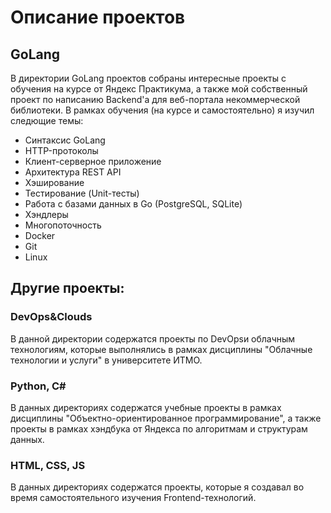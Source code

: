 ﻿# Описание проектов

## GoLang

В директории GoLang проектов собраны интересные проекты с обучения на курсе от Яндекс Практикума, а также мой собственный проект по написанию Backend'а для веб-портала некоммерческой библиотеки. 
В рамках обучения (на курсе и самостоятельно) я изучил следющие темы:

- Синтаксис GoLang
- HTTP-протоколы
- Клиент-серверное приложение
- Архитектура REST API
- Хэширование
- Тестирование (Unit-тесты)
- Работа с базами данных в Go (PostgreSQL, SQLite)
- Хэндлеры
- Многопоточность
- Docker
- Git
- Linux

## Другие проекты:

### DevOps&Clouds

В данной директории содержатся проекты по DevOpsи облачным технологиям, которые выполнялись в рамках дисциплины "Облачные технологии и услуги" в университете ИТМО.

### Python, C#

В данных директориях содержатся учебные проекты в рамках дисциплины "Объектно-ориентированное программирование", а также проекты в рамках хэндбука от Яндекса по алгоритмам и структурам данных.


### HTML, CSS, JS

В данных директориях содержатся проекты, которые я создавал во время самостоятельного изучения Frontend-технологий.
 
